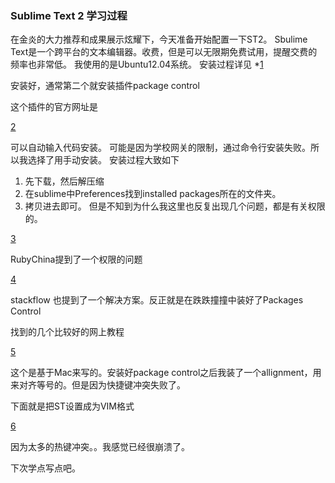 ### Sublime Text 2 学习过程
在金炎的大力推荐和成果展示炫耀下，今天准备开始配置一下ST2。
Sbulime Text是一个跨平台的文本编辑器。收费，但是可以无限期免费试用，提醒交费的频率也非常低。
我使用的是Ubuntu12.04系统。
安装过程详见
*[1](http://www.technoreply.com/how-to-install-sublime-text-2-on-ubuntu-12-04-unity/)

安装好，通常第二个就安装插件package control

这个插件的官方网址是

[2](http://wbond.net/sublime_packages/package_control)


可以自动输入代码安装。
可能是因为学校网关的限制，通过命令行安装失败。所以我选择了用手动安装。
安装过程大致如下

1. 先下载，然后解压缩
2. 在sublime中Preferences找到installed packages所在的文件夹。
3. 拷贝进去即可。
但是不知到为什么我这里也反复出现几个问题，都是有关权限的。

[3](http://ruby-china.org/topics/7144)

RubyChina提到了一个权限的问题

[4](http://stackoverflow.com/questions/12284166/cant-install-package-control-in-sublime-text-2)

stackflow 也提到了一个解决方案。反正就是在跌跌撞撞中装好了Packages Control

找到的几个比较好的网上教程

[5](http://net.tutsplus.com/tutorials/tools-and-tips/sublime-text-2-tips-and-tricks/)

这个是基于Mac来写的。安装好package control之后我装了一个allignment，用来对齐等号的。但是因为快捷键冲突失败了。

下面就是把ST设置成为VIM格式

[6](http://www.sublimetext.com/docs/2/vintage.html)

因为太多的热键冲突。。我感觉已经很崩溃了。

下次学点写点吧。








